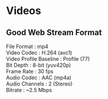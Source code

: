 # Videos

## Good Web Stream Format

<h7>File Format</h7> : mp4 <br>
<h7>Video Codec</h7> : H.264 (avc1) <br>
<h7>Video Profile Baseline</h7> : Profile (77) <br>
<h7>Bit Depth</h7> : 8-bit (yuv420p) <br>
<h7>Frame Rate</h7> : 30 fps <br>
<h7>Audio Codec</h7> : AAC (mp4a) <br>
<h7>Audio Channels</h7> : 2 (Stereo) <br>
<h7>Bitrate</h7> : ~2.5 Mbps